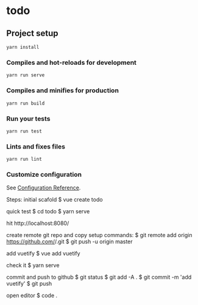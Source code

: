 # todo

## Project setup
```
yarn install
```

### Compiles and hot-reloads for development
```
yarn run serve
```

### Compiles and minifies for production
```
yarn run build
```

### Run your tests
```
yarn run test
```

### Lints and fixes files
```
yarn run lint
```

### Customize configuration
See [Configuration Reference](https://cli.vuejs.org/config/).


Steps:
initial scafold
  $ vue create todo

quick test
  $ cd todo
  $ yarn serve

hit http://localhost:8080/

create remote git repo and copy setup commands:
  $ git remote add origin https://github.com/<your-user-name>/<your-repo>.git
  $ git push -u origin master

add vuetify
  $ vue add vuetify

check it
  $ yarn serve

commit and push to github
  $ git status
  $ git add -A .
  $ git commit -m 'add vuetify'
  $ git push

open editor
  $ code .


